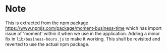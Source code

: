 # Note
This is extracted from the npm package https://www.npmjs.com/package/moment-business-time which has import issue of 'moment' within it when we use in the application. Adding a minor fix in `lib/business-hours.js` to make it working.
This shall be revisited and reverted to use the actual npm package.